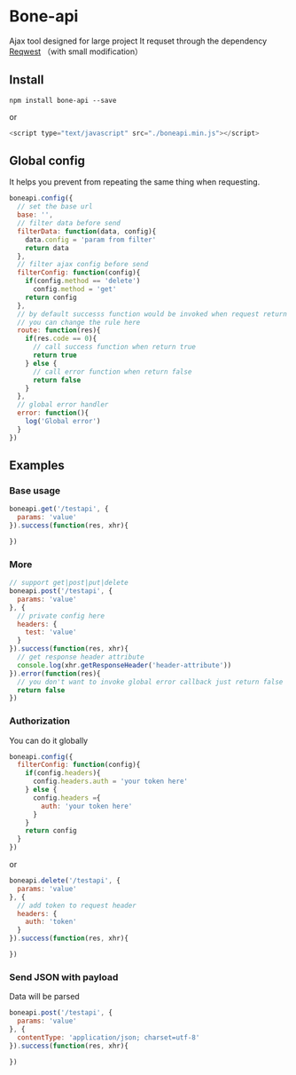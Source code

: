 # Bone-api

Ajax tool designed for large project
It requset through the dependency [Reqwest](https://github.com/ded/reqwest) （with small modification）


## Install

```
npm install bone-api --save
```
or
```javascript
<script type="text/javascript" src="./boneapi.min.js"></script>
```


## Global config
It helps you prevent from repeating the same thing when requesting.

```javascript
boneapi.config({
  // set the base url
  base: '',
  // filter data before send
  filterData: function(data, config){
    data.config = 'param from filter'
    return data
  },
  // filter ajax config before send
  filterConfig: function(config){
    if(config.method == 'delete')
      config.method = 'get'
    return config
  },
  // by default successs function would be invoked when request return status 200
  // you can change the rule here
  route: function(res){
    if(res.code == 0){
      // call success function when return true
      return true
    } else {
      // call error function when return false
      return false
    }
  },
  // global error handler
  error: function(){
    log('Global error')
  }
})
```

## Examples
### Base usage
```javascript
boneapi.get('/testapi', {
  params: 'value'
}).success(function(res, xhr){

})
```

### More
```javascript
// support get|post|put|delete
boneapi.post('/testapi', {
  params: 'value'
}, {
  // private config here
  headers: {
    test: 'value'
  }
}).success(function(res, xhr){
  // get response header attribute
  console.log(xhr.getResponseHeader('header-attribute'))
}).error(function(res){
  // you don't want to invoke global error callback just return false
  return false
})
```

### Authorization
You can do it globally
```javascript
boneapi.config({
  filterConfig: function(config){
    if(config.headers){
      config.headers.auth = 'your token here'
    } else {
      config.headers ={
        auth: 'your token here'
      }
    }
    return config
  }
})
```
or
```javascript
boneapi.delete('/testapi', {
  params: 'value'
}, {
  // add token to request header
  headers: {
    auth: 'token'
  }
}).success(function(res, xhr){

})
```

### Send JSON with payload
Data will be parsed
```javascript
boneapi.post('/testapi', {
  params: 'value'
}, {
  contentType: 'application/json; charset=utf-8'
}).success(function(res, xhr){

})
```
